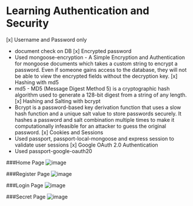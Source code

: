 # Learning Authentication and Security
[x] Username and Password only
* document check on DB
[x] Encrypted password
* Used mongoose-encryption - A Simple Encryption and Authentication for mongoose documents which takes a custom string to encrypt a password. Even if someone gains access to the database, they will not be able to view the encrypted fields without the decryption key.
[x] Hashing with md5
* md5 - MD5 (Message Digest Method 5) is a cryptographic hash algorithm used to generate a 128-bit digest from a string of any length.
[x] Hashing and Salting with bcrypt
* Bcrypt is a password-based key derivation function that uses a slow hash function and a unique salt value to store passwords securely. It hashes a password and salt combination multiple times to make it computationally infeasible for an attacker to guess the original password.
[x] Cookies and Sessions
* Used passport, passport-local-mongoose and express session to validate user sessions
[x] Google OAuth 2.0 Authentication
* Used passport-google-oauth20

###Home Page
![image](https://user-images.githubusercontent.com/78472787/217305293-c9e4b902-43cc-4681-8313-49fa6fccef27.png)

###Register Page
![image](https://user-images.githubusercontent.com/78472787/217305308-6f5786ec-a233-429f-a8f7-70e7fdc15e44.png)

###Login Page
![image](https://user-images.githubusercontent.com/78472787/217305322-cae61761-9b22-4dc1-9d2a-fb2ed217f913.png)

###Secret Page
![image](https://user-images.githubusercontent.com/78472787/217305658-f485c43c-b502-4bdb-afdb-94c981c4ffb1.png)
